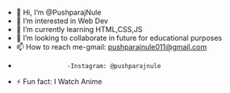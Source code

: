 - 👋 Hi, I’m @PushparajNule
- 👀 I’m interested in Web Dev
- 🌱 I’m currently learning HTML,CSS,JS
- 💞️ I’m looking to collaborate in future for educational purposes 
- 📫 How to reach me-gmail: pushparajnule011@gmail.com
-                   -Instagram: @pushparajnule
- ⚡ Fun fact: I Watch Anime

<!---
PushparajNule/PushparajNule is a ✨ special ✨ repository because its `README.md` (this file) appears on your GitHub profile.
You can click the Preview link to take a look at your changes.
--->
